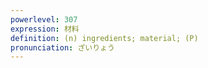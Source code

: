 ```yaml
---
powerlevel: 307
expression: 材料
definition: (n) ingredients; material; (P)
pronunciation: ざいりょう
---
```

